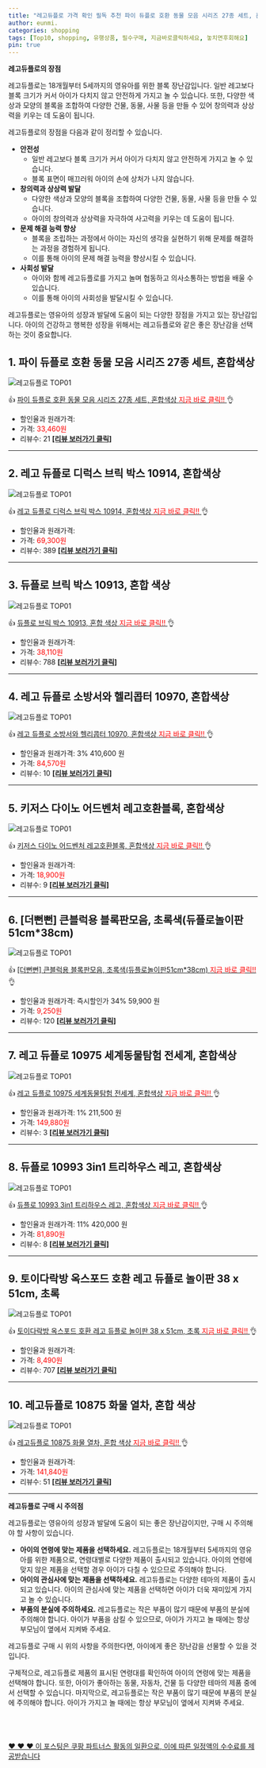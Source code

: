 ```yaml
---
title: "레고듀플로 가격 확인 필독 추천 파이 듀플로 호환 동물 모음 시리즈 27종 세트, 혼합색상 비교 장점 구매가이드"
author: eunmi.
categories: shopping
tags: [Top10, shopping, 유행상품, 필수구매, 지금바로클릭하세요, 놓치면후회해요]
pin: true
---
```

**레고듀플로의 장점**

레고듀플로는 18개월부터 5세까지의 영유아를 위한 블록 장난감입니다. 일반 레고보다 블록 크기가 커서 아이가 다치지 않고 안전하게 가지고 놀 수 있습니다. 또한, 다양한 색상과 모양의 블록을 조합하여 다양한 건물, 동물, 사물 등을 만들 수 있어 창의력과 상상력을 키우는 데 도움이 됩니다.

레고듀플로의 장점을 다음과 같이 정리할 수 있습니다.

* **안전성**
    * 일반 레고보다 블록 크기가 커서 아이가 다치지 않고 안전하게 가지고 놀 수 있습니다.
    * 블록 표면이 매끄러워 아이의 손에 상처가 나지 않습니다.
* **창의력과 상상력 발달**
    * 다양한 색상과 모양의 블록을 조합하여 다양한 건물, 동물, 사물 등을 만들 수 있습니다.
    * 아이의 창의력과 상상력을 자극하여 사고력을 키우는 데 도움이 됩니다.
* **문제 해결 능력 향상**
    * 블록을 조립하는 과정에서 아이는 자신의 생각을 실현하기 위해 문제를 해결하는 과정을 경험하게 됩니다.
    * 이를 통해 아이의 문제 해결 능력을 향상시킬 수 있습니다.
* **사회성 발달**
    * 아이와 함께 레고듀플로를 가지고 놀며 협동하고 의사소통하는 방법을 배울 수 있습니다.
    * 이를 통해 아이의 사회성을 발달시킬 수 있습니다.

레고듀플로는 영유아의 성장과 발달에 도움이 되는 다양한 장점을 가지고 있는 장난감입니다. 아이의 건강하고 행복한 성장을 위해서는 레고듀플로와 같은 좋은 장난감을 선택하는 것이 중요합니다.

   

## 1. 파이 듀플로 호환 동물 모음 시리즈 27종 세트, 혼합색상

![레고듀플로 TOP01](https://thumbnail10.coupangcdn.com/thumbnails/remote/230x230ex/image/retail/images/364135380521824-4faec115-5c07-4b0c-80c0-aafdea6554d1.jpg)


👍 [파이 듀플로 호환 동물 모음 시리즈 27종 세트, 혼합색상 <font color=red> 지금 바로 클릭!! </font> ](https://link.coupang.com/re/AFFSDP?lptag=AF3617701&subid=GithubCoopas&pageKey=6708841776&traceid=V0-153&itemId=15567349585&vendorItemId=82786454751) 👌 


- 할인율과 원래가격: 
- 가격: <span style='color:red'>33,460원</span>
- 리뷰수: 21  [**[리뷰 보러가기 클릭]**](https://link.coupang.com/re/AFFSDP?lptag=AF3617701&subid=GithubCoopas&pageKey=6708841776&traceid=V0-153&itemId=15567349585&vendorItemId=82786454751)

---


   

## 2. 레고 듀플로 디럭스 브릭 박스 10914, 혼합색상

![레고듀플로 TOP01](https://thumbnail8.coupangcdn.com/thumbnails/remote/230x230ex/image/vendor_inventory/3acf/fa4aa397d751384c22423d5580ad258c36487d1eb3d60e6eb855cee3ca8e.jpg)


👍 [레고 듀플로 디럭스 브릭 박스 10914, 혼합색상 <font color=red> 지금 바로 클릭!! </font> ](https://link.coupang.com/re/AFFSDP?lptag=AF3617701&subid=GithubCoopas&pageKey=4359479590&traceid=V0-153&itemId=5125786477&vendorItemId=87659394706) 👌 


- 할인율과 원래가격: 
- 가격: <span style='color:red'>69,300원</span>
- 리뷰수: 389  [**[리뷰 보러가기 클릭]**](https://link.coupang.com/re/AFFSDP?lptag=AF3617701&subid=GithubCoopas&pageKey=4359479590&traceid=V0-153&itemId=5125786477&vendorItemId=87659394706)

---


   

## 3. 듀플로 브릭 박스 10913, 혼합 색상

![레고듀플로 TOP01](https://thumbnail9.coupangcdn.com/thumbnails/remote/230x230ex/image/retail/images/2525950283959017-595e7389-14f2-47fc-a763-ea4d286244c8.jpg)


👍 [듀플로 브릭 박스 10913, 혼합 색상 <font color=red> 지금 바로 클릭!! </font> ](https://link.coupang.com/re/AFFSDP?lptag=AF3617701&subid=GithubCoopas&pageKey=4340138376&traceid=V0-153&itemId=5079615165&vendorItemId=70108474084) 👌 


- 할인율과 원래가격: 
- 가격: <span style='color:red'>38,110원</span>
- 리뷰수: 788  [**[리뷰 보러가기 클릭]**](https://link.coupang.com/re/AFFSDP?lptag=AF3617701&subid=GithubCoopas&pageKey=4340138376&traceid=V0-153&itemId=5079615165&vendorItemId=70108474084)

---


   

## 4. 레고 듀플로 소방서와 헬리콥터 10970, 혼합색상

![레고듀플로 TOP01](https://thumbnail7.coupangcdn.com/thumbnails/remote/230x230ex/image/rs_quotation_api/arixnc5k/7765dd5959404d1483e6338b568d57cd.jpg)


👍 [레고 듀플로 소방서와 헬리콥터 10970, 혼합색상 <font color=red> 지금 바로 클릭!! </font> ](https://link.coupang.com/re/AFFSDP?lptag=AF3617701&subid=GithubCoopas&pageKey=6348680307&traceid=V0-153&itemId=13349585109&vendorItemId=80604752530) 👌 


- 할인율과 원래가격: 3%  410,600   원
- 가격: <span style='color:red'>84,570원</span>
- 리뷰수: 10  [**[리뷰 보러가기 클릭]**](https://link.coupang.com/re/AFFSDP?lptag=AF3617701&subid=GithubCoopas&pageKey=6348680307&traceid=V0-153&itemId=13349585109&vendorItemId=80604752530)

---


   

## 5. 키저스 다이노 어드벤처 레고호환블록, 혼합색상

![레고듀플로 TOP01](https://thumbnail10.coupangcdn.com/thumbnails/remote/230x230ex/image/retail/images/2970585943606095-f7bed4fb-183d-4fec-9dc0-1a92c0b5bf16.jpg)


👍 [키저스 다이노 어드벤처 레고호환블록, 혼합색상 <font color=red> 지금 바로 클릭!! </font> ](https://link.coupang.com/re/AFFSDP?lptag=AF3617701&subid=GithubCoopas&pageKey=6837644823&traceid=V0-153&itemId=16250344005&vendorItemId=83443552889) 👌 


- 할인율과 원래가격: 
- 가격: <span style='color:red'>18,900원</span>
- 리뷰수: 9  [**[리뷰 보러가기 클릭]**](https://link.coupang.com/re/AFFSDP?lptag=AF3617701&subid=GithubCoopas&pageKey=6837644823&traceid=V0-153&itemId=16250344005&vendorItemId=83443552889)

---


   

## 6. [더뻔뻔] 큰블럭용 블록판모음, 초록색(듀플로놀이판51cm*38cm)

![레고듀플로 TOP01](https://thumbnail6.coupangcdn.com/thumbnails/remote/230x230ex/image/vendor_inventory/images/2018/06/12/23/7/5f652321-c4cb-4c19-8def-c17df5e89421.jpg)


👍 [[더뻔뻔] 큰블럭용 블록판모음, 초록색(듀플로놀이판51cm*38cm) <font color=red> 지금 바로 클릭!! </font> ](https://link.coupang.com/re/AFFSDP?lptag=AF3617701&subid=GithubCoopas&pageKey=6714197316&traceid=V0-153&itemId=15597122807&vendorItemId=3752241074) 👌 


- 할인율과 원래가격: 즉시할인가 34%  59,900   원
- 가격: <span style='color:red'>9,250원</span>
- 리뷰수: 120  [**[리뷰 보러가기 클릭]**](https://link.coupang.com/re/AFFSDP?lptag=AF3617701&subid=GithubCoopas&pageKey=6714197316&traceid=V0-153&itemId=15597122807&vendorItemId=3752241074)

---


   

## 7. 레고 듀플로 10975 세계동물탐험 전세계, 혼합색상

![레고듀플로 TOP01](https://thumbnail6.coupangcdn.com/thumbnails/remote/230x230ex/image/vendor_inventory/c977/a9216adde08e51845bdc86d1a210e826ea6e326620441131d96d97fd3cf2.jpg)


👍 [레고 듀플로 10975 세계동물탐험 전세계, 혼합색상 <font color=red> 지금 바로 클릭!! </font> ](https://link.coupang.com/re/AFFSDP?lptag=AF3617701&subid=GithubCoopas&pageKey=6927337428&traceid=V0-153&itemId=16750628719&vendorItemId=85946092161) 👌 


- 할인율과 원래가격: 1%  211,500   원
- 가격: <span style='color:red'>149,880원</span>
- 리뷰수: 3  [**[리뷰 보러가기 클릭]**](https://link.coupang.com/re/AFFSDP?lptag=AF3617701&subid=GithubCoopas&pageKey=6927337428&traceid=V0-153&itemId=16750628719&vendorItemId=85946092161)

---


   

## 8. 듀플로 10993 3in1 트리하우스 레고, 혼합색상

![레고듀플로 TOP01](https://thumbnail9.coupangcdn.com/thumbnails/remote/230x230ex/image/rs_quotation_api/fsg6ltcq/21d7c8edec404c98ab8972d36fa219b8.png)


👍 [듀플로 10993 3in1 트리하우스 레고, 혼합색상 <font color=red> 지금 바로 클릭!! </font> ](https://link.coupang.com/re/AFFSDP?lptag=AF3617701&subid=GithubCoopas&pageKey=7329429171&traceid=V0-153&itemId=18814212250&vendorItemId=85944704413) 👌 


- 할인율과 원래가격: 11%  420,000   원
- 가격: <span style='color:red'>81,890원</span>
- 리뷰수: 8  [**[리뷰 보러가기 클릭]**](https://link.coupang.com/re/AFFSDP?lptag=AF3617701&subid=GithubCoopas&pageKey=7329429171&traceid=V0-153&itemId=18814212250&vendorItemId=85944704413)

---


   

## 9. 토이다락방 옥스포드 호환 레고 듀플로 놀이판 38 x 51cm, 초록

![레고듀플로 TOP01](https://thumbnail6.coupangcdn.com/thumbnails/remote/230x230ex/image/retail/images/2445846521518677-edf9d3dd-5bee-4128-8ef6-6b3310011bab.jpg)


👍 [토이다락방 옥스포드 호환 레고 듀플로 놀이판 38 x 51cm, 초록 <font color=red> 지금 바로 클릭!! </font> ](https://link.coupang.com/re/AFFSDP?lptag=AF3617701&subid=GithubCoopas&pageKey=1633251384&traceid=V0-153&itemId=2785862506&vendorItemId=70775595887) 👌 


- 할인율과 원래가격: 
- 가격: <span style='color:red'>8,490원</span>
- 리뷰수: 707  [**[리뷰 보러가기 클릭]**](https://link.coupang.com/re/AFFSDP?lptag=AF3617701&subid=GithubCoopas&pageKey=1633251384&traceid=V0-153&itemId=2785862506&vendorItemId=70775595887)

---


   

## 10. 레고듀플로 10875 화물 열차, 혼합 색상

![레고듀플로 TOP01](https://thumbnail7.coupangcdn.com/thumbnails/remote/230x230ex/image/product/image/vendoritem/2019/02/08/3716369344/fa4af870-e8bb-4a86-a1fc-8b07a0f94ed0.jpg)


👍 [레고듀플로 10875 화물 열차, 혼합 색상 <font color=red> 지금 바로 클릭!! </font> ](https://link.coupang.com/re/AFFSDP?lptag=AF3617701&subid=GithubCoopas&pageKey=94135158&traceid=V0-153&itemId=291402556&vendorItemId=3716369344) 👌 


- 할인율과 원래가격: 
- 가격: <span style='color:red'>141,840원</span>
- 리뷰수: 51  [**[리뷰 보러가기 클릭]**](https://link.coupang.com/re/AFFSDP?lptag=AF3617701&subid=GithubCoopas&pageKey=94135158&traceid=V0-153&itemId=291402556&vendorItemId=3716369344)

---
**레고듀플로 구매 시 주의점**

레고듀플로는 영유아의 성장과 발달에 도움이 되는 좋은 장난감이지만, 구매 시 주의해야 할 사항이 있습니다.

* **아이의 연령에 맞는 제품을 선택하세요.** 레고듀플로는 18개월부터 5세까지의 영유아를 위한 제품으로, 연령대별로 다양한 제품이 출시되고 있습니다. 아이의 연령에 맞지 않은 제품을 선택할 경우 아이가 다칠 수 있으므로 주의해야 합니다.
* **아이의 관심사에 맞는 제품을 선택하세요.** 레고듀플로는 다양한 테마의 제품이 출시되고 있습니다. 아이의 관심사에 맞는 제품을 선택하면 아이가 더욱 재미있게 가지고 놀 수 있습니다.
* **부품의 분실에 주의하세요.** 레고듀플로는 작은 부품이 많기 때문에 부품의 분실에 주의해야 합니다. 아이가 부품을 삼킬 수 있으므로, 아이가 가지고 놀 때에는 항상 부모님이 옆에서 지켜봐 주세요.

레고듀플로 구매 시 위의 사항을 주의한다면, 아이에게 좋은 장난감을 선물할 수 있을 것입니다.

구체적으로, 레고듀플로 제품의 표시된 연령대를 확인하여 아이의 연령에 맞는 제품을 선택해야 합니다. 또한, 아이가 좋아하는 동물, 자동차, 건물 등 다양한 테마의 제품 중에서 선택할 수 있습니다. 마지막으로, 레고듀플로는 작은 부품이 많기 때문에 부품의 분실에 주의해야 합니다. 아이가 가지고 놀 때에는 항상 부모님이 옆에서 지켜봐 주세요.<br><br><br><br><br> [ ❤ ❤ ❤ 이 포스팅은 쿠팡 파트너스 활동의 일환으로, 이에 따른 일정액의 수수료를 제공받습니다](https://link.coupang.com/a/bcEFyh)